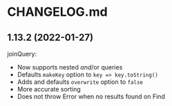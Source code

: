 # CHANGELOG.md

## 1.13.2 (2022-01-27)

joinQuery:

  - Now supports nested $and/$or queries
  - Defaults `makeKey` option to `key => key.toString()`
  - Adds and defaults `overwrite` option to `false`
  - More accurate sorting
  - Does not throw Error when no results found on Find